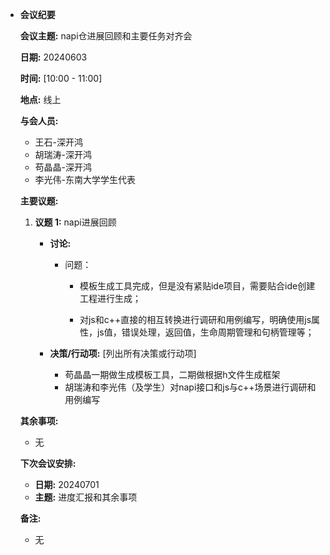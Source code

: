 - **会议纪要**

  **会议主题:** napi仓进展回顾和主要任务对齐会

  **日期:** 20240603

  **时间:** [10:00 - 11:00]

  **地点:** 线上

  **与会人员:**

  - 王石-深开鸿
  - 胡瑞涛-深开鸿
  - 苟晶晶-深开鸿
  - 李光伟-东南大学学生代表

  **主要议题:**

  1. **议题 1:** napi进展回顾

     - **讨论:** 

       - 问题：

         - 模板生成工具完成，但是没有紧贴ide项目，需要贴合ide创建工程进行生成；

         - 对js和c++直接的相互转换进行调研和用例编写，明确使用js属性，js值，错误处理，返回值，生命周期管理和句柄管理等；

           

     - **决策/行动项:** [列出所有决策或行动项]

       - 苟晶晶一期做生成模板工具，二期做根据h文件生成框架
       - 胡瑞涛和李光伟（及学生）对napi接口和js与c++场景进行调研和用例编写

  **其余事项:**

  - 无

  **下次会议安排:**

  - **日期:** 20240701
  - **主题:** 进度汇报和其余事项

  **备注:**

  - 无